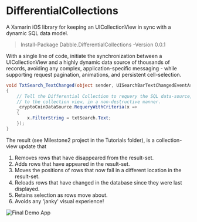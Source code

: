 # DifferentialCollections
A Xamarin iOS library for keeping an UICollectionView in sync with a dynamic SQL data model.

>Install-Package Dabble.DifferentialCollections -Version 0.0.1

With a single line of code, initiate the synchronization between a UICollectionView and a highly dynamic data source of 
thousands of records, avoiding any complex, application-specific messaging - while supporting request pagination, 
animations, and persistent cell-selection.

```csharp
void TxtSearch_TextChanged(object sender, UISearchBarTextChangedEventArgs e)
{
    // Tell the Differential Collection to requery the SQL data-source, calculate and push all the changes
    // to the collection view, in a non-destructive manner.
    _cryptoCoinDataSource.RequeryWithCriteria(x =>
    {
        x.FilterString = txtSearch.Text;
    });
}
```

The result (see Milestone2 project in the Tutorials folder), is a collection-view update that
1. Removes rows that have disappeared from the result-set.
2. Adds rows that have appeared in the result-set.
3. Moves the positions of rows that now fall in a different location in the result-set.
4. Reloads rows that have changed in the database since they were last displayed.
5. Retains selection as rows move about.
6. Avoids any 'janky' visual experience!

![Final Demo App](/Tutorial/Images/UICollectionViewFinalDemo.gif)
